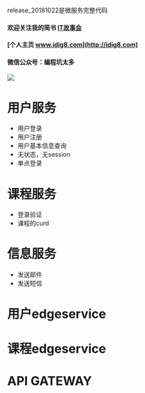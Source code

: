 release_20181022是微服务完整代码

#### 欢迎关注我的简书 [IT故事会](https://www.jianshu.com/u/46fb70e81d8c)
#### [个人主页 www.idig8.com](http://idig8.com)
#### 微信公众号：编程坑太多
![](http://upload-images.jianshu.io/upload_images/11223715-3407e1c7ac8d7935?imageMogr2/auto-orient/strip%7CimageView2/2/w/1240)

# 用户服务
- 用户登录
- 用户注册
- 用户基本信息查询
- 无状态，无session
- 单点登录


# 课程服务
- 登录验证
- 课程的curd

# 信息服务
- 发送邮件
- 发送短信

# 用户edgeservice
# 课程edgeservice
# API GATEWAY
